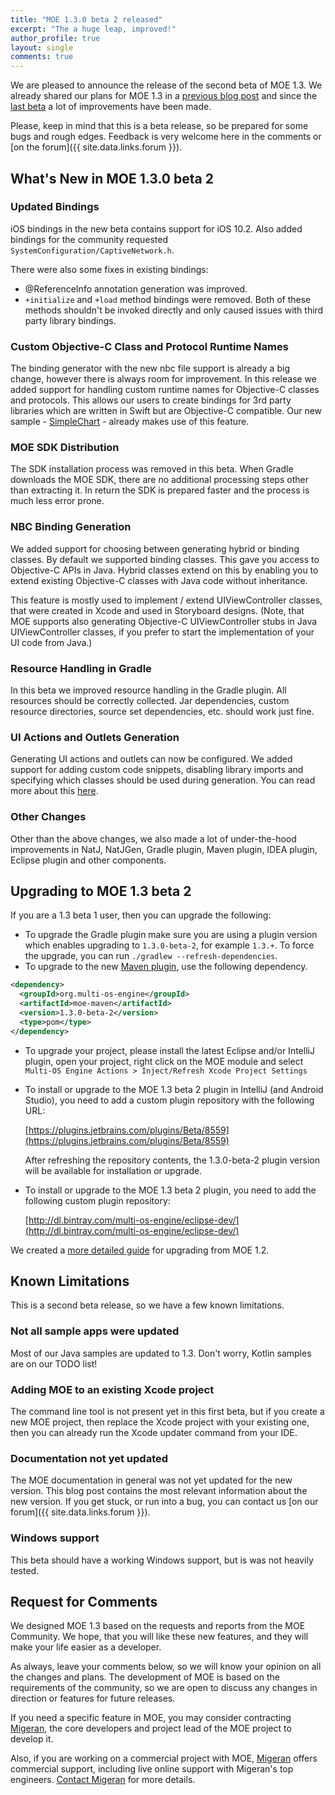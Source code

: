 ```yaml
---
title: "MOE 1.3.0 beta 2 released"
excerpt: "The a huge leap, improved!"
author_profile: true
layout: single
comments: true
---
```


We are pleased to announce the release of the second beta of MOE 1.3. We already shared our plans for MOE 1.3 in a [previous blog post](/blog/2016-12-05-plans-for-moe-1.3/) and since the [last beta](/blog/2016-12-16-moe-1.3.0-beta-1-released/) a lot of improvements have been made.

Please, keep in mind that this is a beta release, so be prepared for some bugs and rough edges. Feedback is very welcome here in the comments or [on the forum]({{ site.data.links.forum }}).

## What's New in MOE 1.3.0 beta 2

### Updated Bindings

iOS bindings in the new beta contains support for iOS 10.2. Also added bindings for the community requested `SystemConfiguration/CaptiveNetwork.h`.

There were also some fixes in existing bindings:

- @ReferenceInfo annotation generation was improved.
- `+initialize` and `+load` method bindings were removed. Both of these methods shouldn't be invoked directly and only caused issues with third party library bindings.

### Custom Objective-C Class and Protocol Runtime Names

The binding generator with the new nbc file support is already a big change, however there is always room for improvement. In this release we added support for handling custom runtime names for Objective-C classes and protocols. This allows our users to create bindings for 3rd party libraries which are written in Swift but are Objective-C compatible. Our new sample - [SimpleChart](https://github.com/multi-os-engine/moe-samples-java/tree/master/SimpleChart) - already makes use of this feature.

### MOE SDK Distribution

The SDK installation process was removed in this beta. When Gradle downloads the MOE SDK, there are no additional processing steps other than extracting it. In return the SDK is prepared faster and the process is much less error prone.

### NBC Binding Generation

We added support for choosing between generating hybrid or binding classes. By default we supported binding classes. This gave you access to Objective-C APIs in Java. Hybrid classes extend on this by enabling you to extend existing Objective-C classes with Java code without inheritance.

This feature is mostly used to implement / extend UIViewController classes, that were created in Xcode and used in Storyboard designs. (Note, that MOE supports also generating Objective-C UIViewController stubs in Java UIViewController classes, if you prefer to start the implementation of your UI code from Java.)

### Resource Handling in Gradle

In this beta we improved resource handling in the Gradle plugin. All resources should be correctly collected. Jar dependencies, custom resource directories, source set dependencies, etc. should work just fine.

### UI Actions and Outlets Generation

Generating UI actions and outlets can now be configured. We added support for adding custom code snippets, disabling library imports and specifying which classes should be used during generation. You can read more about this [here](https://github.com/multi-os-engine/moe-plugin-gradle#ui-actions-and-outlets).

### Other Changes

Other than the above changes, we also made a lot of under-the-hood improvements in NatJ, NatJGen, Gradle plugin, Maven plugin, IDEA plugin, Eclipse plugin and other components.

## Upgrading to MOE 1.3 beta 2

If you are a 1.3 beta 1 user, then you can upgrade the following:

- To upgrade the Gradle plugin make sure you are using a plugin version which enables upgrading to `1.3.0-beta-2`, for example `1.3.+`. To force the upgrade, you can run `./gradlew --refresh-dependencies`.
- To upgrade to the new [Maven plugin](https://bintray.com/multi-os-engine/maven-dev/moe-maven/1.3.0-beta-2), use the following dependency.

```xml
<dependency>
  <groupId>org.multi-os-engine</groupId>
  <artifactId>moe-maven</artifactId>
  <version>1.3.0-beta-2</version>
  <type>pom</type>
</dependency>
```

- To upgrade your project, please install the latest Eclipse and/or IntelliJ plugin, open your project, right click on the MOE module and select `Multi-OS Engine Actions > Inject/Refresh Xcode Project Settings`
- To install or upgrade to the MOE 1.3 beta 2 plugin in IntelliJ (and Android Studio), you need to add a custom plugin repository with the following URL:
	
	[https://plugins.jetbrains.com/plugins/Beta/8559](https://plugins.jetbrains.com/plugins/Beta/8559)
	
	After refreshing the repository contents, the 1.3.0-beta-2 plugin version will be available for installation or upgrade.
	
- To install or upgrade to the MOE 1.3 beta 2 plugin, you need to add the following custom plugin repository:
	
	[http://dl.bintray.com/multi-os-engine/eclipse-dev/](http://dl.bintray.com/multi-os-engine/eclipse-dev/)

We created a [more detailed guide](https://github.com/multi-os-engine/moe-plugin-gradle/blob/master/doc/Upgrading-to-Multi-OS-Engine-1.3.md) for upgrading from MOE 1.2.

## Known Limitations

This is a second beta release, so we have a few known limitations.

### Not all sample apps were updated

Most of our Java samples are updated to 1.3. Don't worry, Kotlin samples are on our TODO list!

### Adding MOE to an existing Xcode project

The command line tool is not present yet in this first beta, but if you create a new MOE project, then replace the Xcode project with your existing one, then you can already run the Xcode updater command from your IDE.

### Documentation not yet updated

The MOE documentation in general was not yet updated for the new version. This blog post contains the most relevant information about the new version. If you get stuck, or run into a bug, you can contact us [on our forum]({{ site.data.links.forum }}).

### Windows support

This beta should have a working Windows support, but is was not heavily tested.

## Request for Comments

 We designed MOE 1.3 based on the requests and reports from the MOE Community. We hope, that you will like these new features, and they will make your life easier as a developer.

As always, leave your comments below, so we will know your opinion on all the changes and plans. The development of MOE is based on the requirements of the community, so we are open to discuss any changes in direction or features for future releases.

If you need a specific feature in MOE, you may consider contracting  [Migeran](https://migeran.com), the core developers and project lead of the MOE project to develop it.

Also, if you are working on a commercial project with MOE, [Migeran](https://migeran.com) offers commercial support, including live online support with Migeran's top engineers. [Contact Migeran](https://migeran.com/contact/) for more details.
